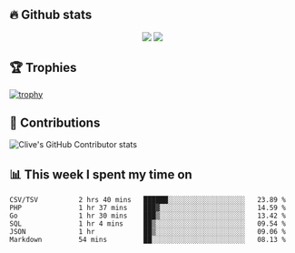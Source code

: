 ## &#128293; Github stats

<!-- GitHub Readme Streak Stats - https://github.com/DenverCoder1/github-readme-streak-stats -->
<p align="center">

<picture>
  <source 
    srcset="https://github-readme-stats.vercel.app/api?username=clivewalkden&count_private=true&show_icons=true&theme=darcula"
    media="(prefers-color-scheme: dark)"
  />
  <source
    srcset="https://github-readme-stats.vercel.app/api?username=clivewalkden&count_private=true&show_icons=true&theme=calm"
    media="(prefers-color-scheme: light), (prefers-color-scheme: no-preference)"
  />
  <img src="https://github-readme-stats.vercel.app/api?username=clivewalkden&count_private=true&show_icons=true&theme=darcula" />
</picture>

<a href="https://git.io/streak-stats" target="_blank">
  <img src="http://github-readme-streak-stats.herokuapp.com?user=clivewalkden&theme=darcula&date_format=j%20M%5B%20Y%5D" />
</a>

</p>

## &#127942; Trophies
[![trophy](https://github-profile-trophy.vercel.app/?username=clivewalkden&theme=onedark)](https://github.com/clivewalkden/github-profile-trophy)

## &#129309; Contributions
![Clive's GitHub Contributor stats](https://github-contributor-stats.vercel.app/api?username=clivewalkden)

## &#128202; This week I spent my time on
<!--START_SECTION:waka-->

```text
CSV/TSV          2 hrs 40 mins   ██████░░░░░░░░░░░░░░░░░░░   23.89 %
PHP              1 hr 37 mins    ███▓░░░░░░░░░░░░░░░░░░░░░   14.59 %
Go               1 hr 30 mins    ███▒░░░░░░░░░░░░░░░░░░░░░   13.42 %
SQL              1 hr 4 mins     ██▒░░░░░░░░░░░░░░░░░░░░░░   09.54 %
JSON             1 hr            ██▒░░░░░░░░░░░░░░░░░░░░░░   09.06 %
Markdown         54 mins         ██░░░░░░░░░░░░░░░░░░░░░░░   08.13 %
```

<!--END_SECTION:waka-->
